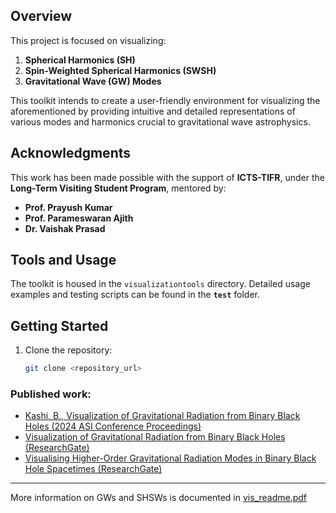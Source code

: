 ## Overview

This project is focused on visualizing:
1. **Spherical Harmonics (SH)**
2. **Spin-Weighted Spherical Harmonics (SWSH)**
3. **Gravitational Wave (GW) Modes**

This toolkit intends to create a user-friendly environment for visualizing the aforementioned by providing intuitive and detailed representations of various modes and harmonics crucial to gravitational wave astrophysics.


## Acknowledgments

This work has been made possible with the support of **ICTS-TIFR**, under the **Long-Term Visiting Student Program**, mentored by:
- **Prof. Prayush Kumar**
- **Prof. Parameswaran Ajith**
- **Dr. Vaishak Prasad**

## Tools and Usage

The toolkit is housed in the `visualizationtools` directory. Detailed usage examples and testing scripts can be found in the **`test`** folder.

## Getting Started

1. Clone the repository:
   ```bash
   git clone <repository_url>

### Published work:
- [Kashi, B., Visualization of Gravitational Radiation from Binary Black Holes (2024 ASI Conference Proceedings)](https://ui.adsabs.harvard.edu/abs/2024asi..confP.154K/abstract)
- [Visualization of Gravitational Radiation from Binary Black Holes (ResearchGate)](https://www.researchgate.net/publication/376198772_Visualization_of_Gravitational_Radiation_from_Binary_Black_Holes)
- [Visualising Higher-Order Gravitational Radiation Modes in Binary Black Hole Spacetimes (ResearchGate)](https://www.researchgate.net/publication/378241608_Visualising_Higher_Order_Gravitational_Radiation_Modes_in_Binary_Black_Hole_Spacetimes)

---
More information on GWs and SHSWs is documented in [vis_readme.pdf](https://github.com/user-attachments/files/18247007/vis_readme.pdf)
